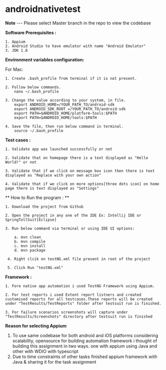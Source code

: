 # androidnativetest

**Note** --- Please select Master branch in the repo to view the codebase

**Software Prerequisites :**

    1. Appium
    2. Android Studio to have emulator with name "Android Emulator"
    3. JDK 1.8

**Environment variables configuration:**

For Mac:

    1. Create .bash_profile from terminal if it is not present.
    
    2. Follow below commands.
        nano ~/.bash_profile
        
    3. Change the value according to your system, in file.
        export ANDROID_HOME=/YOUR_PATH_TO/android-sdk
        export ANDROID_SDK_ROOT =/YOUR_PATH_TO/android-sdk
        export PATH=$ANDROID_HOME/platform-tools:$PATH
        export PATH=$ANDROID_HOME/tools:$PATH
        
    4. Save the file, then run below command in terminal.
        source ~/.bash_profile

**Test cases :**

    1. Validate app was launched successfully or not
    
    2. Validate that on homepage there is a text displayed as "Hello World!" or not
    
    3. Validate that if we click on message box icon then there is text displayed as "Replace with your own action"
    
    4. Validate that if we click on more options[three dots icon] on home page there is text displayed as "Settings"
    
**  How to Run the program : **

    1. Download the project from Github
    
    2. Open the project in any one of the IDE Ex: Intellij IDE or SpringTollSuit[Eclipse]
    
    3. Run below command via terminal or using IDE UI options: 
    
        a. mvn clean
        b. mvn compile
        c. mvn install
        d. mvn package
        
     4. Right clcik on testNG.xml file present in root of the project
     
     5. Click Run "testNG.xml"

**Framework :**

    1. Fore native app automation i used TestNG Framework using Appium.
    
    2. For test reports i used Extent report listners and created customised reports for all testcases.These reports will be created under "TestResults/TestReports" folder after testsuit run is finished.
    
    3. For failure scenarios screenshots will capture under "TestResults/Screenshots" directory after testsuit run is finished
    
**Reason for selecting Appium**

1. To use same codebase for both android and iOS platforms considering scalability, opensource for building automation framework i thought of building this assignment in two ways. one with appium using Java and other with WDIO with typescript
2. Due to time constraints of other tasks finished appium framework with Java & sharing it for the task assignment
